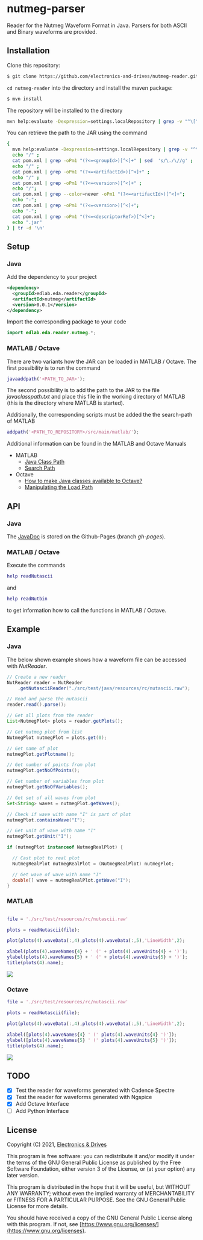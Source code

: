 # nutmeg-parser

Reader for the Nutmeg Waveform Format in Java.
Parsers for both ASCII and Binary waveforms are provided.

## Installation

Clone this repository:

```bash
$ git clone https://github.com/electronics-and-drives/nutmeg-reader.git
```

`cd nutmeg-reader` into the directory and install the maven package:

```bash
$ mvn install
```

The repository will be installed to the directory

```bash
mvn help:evaluate -Dexpression=settings.localRepository | grep -v "^\[" 
```

You can retrieve the path to the JAR using the command

```bash
{
  mvn help:evaluate -Dexpression=settings.localRepository | grep -v "^\[" ;
  echo "/" ;
  cat pom.xml | grep -oPm1 "(?<=<groupId>)[^<]+" | sed  's/\./\//g' ;
  echo "/" ;
  cat pom.xml | grep -oPm1 "(?<=<artifactId>)[^<]+" ;
  echo "/" ;
  cat pom.xml | grep -oPm1 "(?<=<version>)[^<]+" ;
  echo "/";
  cat pom.xml | grep --color=never -oPm1 "(?<=<artifactId>)[^<]+";
  echo "-"; 
  cat pom.xml | grep -oPm1 "(?<=<version>)[^<]+";
  echo "-";
  cat pom.xml | grep -oPm1 "(?<=<descriptorRef>)[^<]+";
  echo ".jar"
} | tr -d '\n' 
```

## Setup

### Java
Add the dependency to your project

```xml
<dependency>
  <groupId>edlab.eda.reader</groupId>
  <artifactId>nutmeg</artifactId>
  <version>0.0.1</version>
</dependency>
```

Import the corresponding package to your code
```java
import edlab.eda.reader.nutmeg.*;
```

### MATLAB / Octave

There are two variants how the JAR can be loaded in MATLAB / Octave.
The first possibility is to run the command

```matlab
javaaddpath('<PATH_TO_JAR>');
```
The second possibility is to add the path to the JAR to 
the file *javaclasspath.txt* and place this file in the working directory
of MATLAB (this is the directory where MATLAB is started).

Additionally, the corresponding scripts must be added the the search-path of
MATLAB

```matlab
addpath('<PATH_TO_REPOSITORY>/src/main/matlab/');
```

Additional information can be found in the MATLAB and Octave Manuals

- MATLAB
  * [Java Class Path](https://de.mathworks.com/help/matlab/matlab_external/java-class-path.html) 
  * [Search Path](https://de.mathworks.com/help/matlab/search-path.html) 
- Octave
  * [How to make Java classes available to Octave?](https://octave.org/doc/v4.0.1/How-to-make-Java-classes-available_003f.html) 
  * [Manipulating the Load Path](https://octave.org/doc/v4.0.1/Manipulating-the-Load-Path.html) 

## API

### Java

The [JavaDoc](https://electronics-and-drives.github.io/nutmeg-reader/)
is stored on the Github-Pages (branch *gh-pages*).

### MATLAB / Octave
Execute the commands
```matlab
help readNutascii
```
and
```matlab
help readNutbin
```
to get information how to call the functions in MATLAB / Octave.

## Example

### Java

The below shown example shows how a waveform file can be accessed
with *NutReader*.

```java
// Create a new reader
NutReader reader = NutReader
    .getNutasciiReader("./src/test/java/resources/rc/nutascii.raw");

// Read and parse the nutascii
reader.read().parse();

// Get all plots from the reader
List<NutmegPlot> plots = reader.getPlots();

// Get nutmeg plot from list
NutmegPlot nutmegPlot = plots.get(0);

// Get name of plot
nutmegPlot.getPlotname();

// Get number of points from plot
nutmegPlot.getNoOfPoints();

// Get number of variables from plot
nutmegPlot.getNoOfVariables();

// Get set of all waves from plot
Set<String> waves = nutmegPlot.getWaves();

// Check if wave with name "I" is part of plot
nutmegPlot.containsWave("I");

// Get unit of wave with name "I"
nutmegPlot.getUnit("I");

if (nutmegPlot instanceof NutmegRealPlot) {

  // Cast plot to real plot
  NutmegRealPlot nutmegRealPlot = (NutmegRealPlot) nutmegPlot;

  // Get wave of wave with name "I"
  double[] wave = nutmegRealPlot.getWave("I");
}
```

### MATLAB

```matlab

file = './src/test/resources/rc/nutascii.raw'

plots = readNutascii(file);

plot(plots(4).waveData(:,4),plots(4).waveData(:,5),'LineWidth',2);

xlabel(plots(4).waveNames{4} + ' (' + plots(4).waveUnits{4} + ')');
ylabel(plots(4).waveNames{5} + ' (' + plots(4).waveUnits{5} + ')');
title(plots(4).name);
```

![](fig/plot_matlab.png)


### Octave

```matlab
file = './src/test/resources/rc/nutascii.raw'

plots = readNutascii(file);

plot(plots(4).waveData(:,4),plots(4).waveData(:,5),'LineWidth',2);

xlabel([plots(4).waveNames{4} ' (' plots(4).waveUnits{4} ')']);
ylabel([plots(4).waveNames{5} ' (' plots(4).waveUnits{5} ')']);
title(plots(4).name);
```

![](fig/plot_octave.png)

## TODO

- [X] Test the reader for waveforms generated with Cadence Spectre
- [x] Test the reader for waveforms generated with Ngspice
- [x] Add Octave Interface
- [ ] Add Python Interface

## License

Copyright (C) 2021, [Electronics & Drives](https://www.electronics-and-drives.de/)

This program is free software: you can redistribute it and/or modify
it under the terms of the GNU General Public License as published by
the Free Software Foundation, either version 3 of the License, or
(at your option) any later version.

This program is distributed in the hope that it will be useful,
but WITHOUT ANY WARRANTY; without even the implied warranty of
MERCHANTABILITY or FITNESS FOR A PARTICULAR PURPOSE.  See the
GNU General Public License for more details.

You should have received a copy of the GNU General Public License
along with this program. If not, see 
[https://www.gnu.org/licenses/](https://www.gnu.org/licenses).